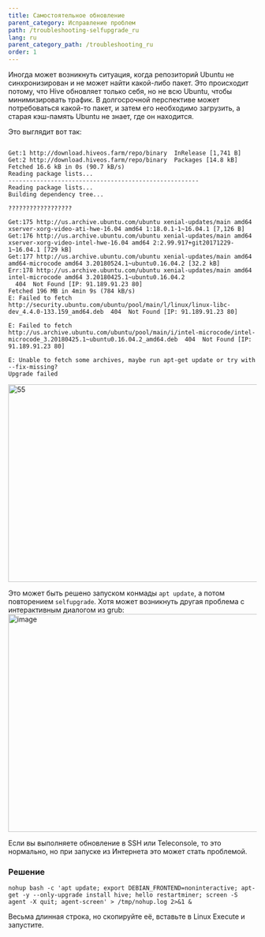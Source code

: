 ```yaml
---
title: Самостоятельное обновление
parent_category: Исправление проблем
path: /troubleshooting-selfupgrade_ru
lang: ru
parent_category_path: /troubleshooting_ru
order: 1
---
```


Иногда может возникнуть ситуация, когда репозиторий Ubuntu не синхронизирован и не может найти какой-либо пакет. Это происходит потому, что Hive обновляет только себя, но не всю Ubuntu, чтобы минимизировать трафик. В долгосрочной перспективе может потребоваться какой-то пакет, и затем его необходимо загрузить, а старая кэш-память Ubuntu не знает, где он находится.

Это выглядит вот так:
<pre><code>
Get:1 http://download.hiveos.farm/repo/binary  InRelease [1,741 B]
Get:2 http://download.hiveos.farm/repo/binary  Packages [14.8 kB]
Fetched 16.6 kB in 0s (90.7 kB/s)
Reading package lists...
------------------------------------------------------
Reading package lists...
Building dependency tree...

??????????????????

Get:175 http://us.archive.ubuntu.com/ubuntu xenial-updates/main amd64 xserver-xorg-video-ati-hwe-16.04 amd64 1:18.0.1-1~16.04.1 [7,126 B]
Get:176 http://us.archive.ubuntu.com/ubuntu xenial-updates/main amd64 xserver-xorg-video-intel-hwe-16.04 amd64 2:2.99.917+git20171229-1~16.04.1 [729 kB]
Get:177 http://us.archive.ubuntu.com/ubuntu xenial-updates/main amd64 amd64-microcode amd64 3.20180524.1~ubuntu0.16.04.2 [32.2 kB]
Err:178 http://us.archive.ubuntu.com/ubuntu xenial-updates/main amd64 intel-microcode amd64 3.20180425.1~ubuntu0.16.04.2
  404  Not Found [IP: 91.189.91.23 80]
Fetched 196 MB in 4min 9s (784 kB/s)
E: Failed to fetch http://security.ubuntu.com/ubuntu/pool/main/l/linux/linux-libc-dev_4.4.0-133.159_amd64.deb  404  Not Found [IP: 91.189.91.23 80]

E: Failed to fetch http://us.archive.ubuntu.com/ubuntu/pool/main/i/intel-microcode/intel-microcode_3.20180425.1~ubuntu0.16.04.2_amd64.deb  404  Not Found [IP: 91.189.91.23 80]

E: Unable to fetch some archives, maybe run apt-get update or try with --fix-missing?
Upgrade failed
</code></pre>
<img src="https://forum.hiveos.farm/uploads/default/optimized/2X/d/d708a239fd934c9332e8274052a610939e6e8a66_2_690x401.png" alt="55" width="690" height="401" class="d-lazyload" srcset="https://forum.hiveos.farm/uploads/default/optimized/2X/d/d708a239fd934c9332e8274052a610939e6e8a66_2_690x401.png, https://forum.hiveos.farm/uploads/default/optimized/2X/d/d708a239fd934c9332e8274052a610939e6e8a66_2_1035x601.png 1.5x, https://forum.hiveos.farm/uploads/default/optimized/2X/d/d708a239fd934c9332e8274052a610939e6e8a66_2_1380x802.png 2x">

Это может быть решено запуском конмады `apt update`, а потом повторением `selfupgrade`.
Хотя может возникнуть другая проблема с интерактивным диалогом из grub:
<img src="https://forum.hiveos.farm/uploads/default/original/2X/0/0e0fc90430c2664fcbac3c18e20da11447a524d3.png" alt="image" width="631" height="442" class="d-lazyload">

Если вы выполняете обновление в SSH или Teleconsole, то это нормально, но при запуске из Интернета это может стать проблемой.

### Решение
`nohup bash -c 'apt update; export DEBIAN_FRONTEND=noninteractive; apt-get -y --only-upgrade install hive; hello restartminer; screen -S agent -X quit; agent-screen' > /tmp/nohup.log 2>&1 &`

Весьма длинная строка, но скопируйте её, вставьте в Linux Execute и запустите.
